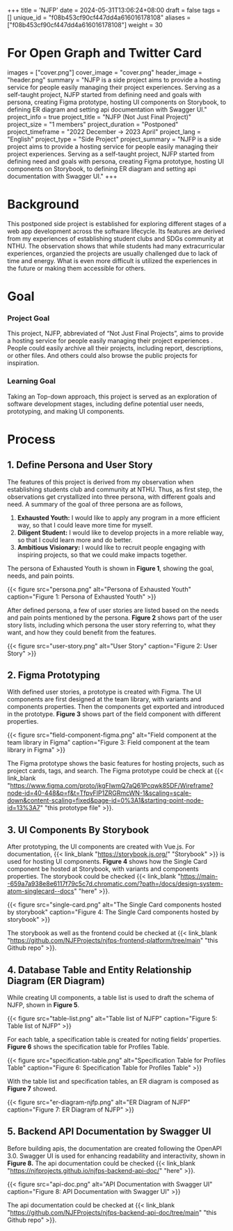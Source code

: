 +++
title = 'NJFP'
date = 2024-05-31T13:06:24+08:00
draft = false
tags = []
unique_id = "f08b453cf90cf447dd4a616016178108"
aliases = ["f08b453cf90cf447dd4a616016178108"]
weight = 30
# For Open Graph and Twitter Card
images = ["cover.png"]
cover_image = "cover.png"
header_image = "header.png"
summary = "NJFP is a side project aims to provide a hosting service for people easily managing their project experiences. Serving as a self-taught project, NJFP started from defining need and goals with persona, creating Figma prototype, hosting UI components on Storybook, to defining ER diagram and setting api documentation with Swagger UI."
project_info = true
project_title = "NJFP (Not Just Final Project)"
project_size = "1 members"
project_duration = "Postponed"
project_timeframe = "2022 December → 2023 April"
project_lang = "English"
project_type = "Side Project"
project_summary = "NJFP is a side project aims to provide a hosting service for people easily managing their project experiences. Serving as a self-taught project, NJFP started from defining need and goals with persona, creating Figma prototype, hosting UI components on Storybook, to defining ER diagram and setting api documentation with Swagger UI."
+++

# Background

This postponed side project is established for exploring different stages of a web app development across the software lifecycle. Its features are derived from my experiences of establishing student clubs and SDGs community at NTHU. The observation shows that while students had many extracurricular experiences, organzied the projects are usually challenged due to lack of time and energy. What is even more difficult is utilized the experiences in the future or making them accessible for others.

# Goal

### Project Goal

This project, NJFP, abbreviated of “Not Just Final Projects”, aims to provide a hosting service for people easily managing their project experiences . People could easily archive all their projects, including report, descriptions, or other files. And others could also browse the public projects for inspiration.

### Learning Goal

Taking an Top-down approach, this project is served as an exploration of software development stages, including define potential user needs, prototyping, and making UI components.

# Process

## 1. Define Persona and User Story

The features of this project is derived from my observation when establishing students club and community at NTHU. Thus, as first step, the observations get crystallized into three persona, with different goals and need. A summary of the goal of three persona are as follows,

1. **Exhausted Youth:** I would like to apply any program in a more efficient way, so that I could leave more time for myself.
2. **Diligent Student:** I would like to develop projects in a more reliable way, so that I could learn more and do better.
3. **Ambitious Visionary:** I would like to recruit people engaging with inspiring projects, so that we could make impacts together.

The persona of Exhausted Youth is shown in **Figure 1**, showing the goal, needs, and pain points.

{{< figure src="persona.png" alt="Persona of Exhausted Youth" caption="Figure 1: Persona of Exhausted Youth" >}}

After defined persona, a few of user stories are listed based on the needs and pain points mentioned by the persona. **Figure 2** shows part of the user story lists, including which persona the user story referring to, what they want, and how they could benefit from the features.

{{< figure src="user-story.png" alt="User Story" caption="Figure 2: User Story" >}}

## 2. Figma Prototyping

With defined user stories, a prototype is created with Figma. The UI components are first designed at the team library, with variants and components properties. Then the components get exported and introduced in the prototype. **Figure 3** shows part of the field component with different properties.

{{< figure src="field-component-figma.png" alt="Field component at the team library in Figma" caption="Figure 3: Field component at the team library in Figma" >}}

The Figma prototype shows the basic features for hosting projects, such as project cards, tags, and search. The Figma prototype could be check at {{< link_blank "https://www.figma.com/proto/jkgFIwmQ7aQ61Pcqwk85DF/Wireframe?node-id=40-448&p=f&t=TfpvFIP1ZRGRmcWN-1&scaling=scale-down&content-scaling=fixed&page-id=0%3A1&starting-point-node-id=13%3A7" "this prototype file" >}}.

## 3. UI Components By Storybook

After prototyping, the UI components are created with Vue.js. For documentation, {{< link_blank "https://storybook.js.org/" "Storybook" >}} is used for hosting UI components. **Figure 4** shows how the Single Card component be hosted at Storybook, with variants and components properties. The storybook could be checked {{< link_blank "https://main--659a7a938e8e6117f79c5c7d.chromatic.com/?path=/docs/design-system-atom-singlecard--docs" "here" >}}.

{{< figure src="single-card.png" alt="The Single Card components hosted by storybook" caption="Figure 4: The Single Card components hosted by storybook" >}}

The storybook as well as the frontend could be checked at {{< link_blank "https://github.com/NJFProjects/njfps-frontend-platform/tree/main" "this Github repo" >}}.

## 4. Database Table and Entity Relationship Diagram (ER Diagram)

While creating UI components, a table list is used to draft the schema of NJFP, shown in **Figure 5**.

{{< figure src="table-list.png" alt="Table list of NJFP" caption="Figure 5: Table list of NJFP" >}}

For each table, a specification table is created for noting fields’ properties. **Figure 6** shows the specification table for Profiles Table. 

{{< figure src="specification-table.png" alt="Specification Table for Profiles Table" caption="Figure 6: Specification Table for Profiles Table" >}}

With the table list and specification tables, an ER diagram is composed as **Figure 7** showed.

{{< figure src="er-diagram-njfp.png" alt="ER Diagram of NJFP" caption="Figure 7: ER Diagram of NJFP" >}}

## 5. Backend API Documentation by Swagger UI

Before building apis, the documentation are created following the OpenAPI 3.0. Swagger UI is used for enhancing readability and interactivity, shown in **Figure 8.** The api documentation could be checked {{< link_blank "https://njfprojects.github.io/njfps-backend-api-doc/" "here" >}}.

{{< figure src="api-doc.png" alt="API Documentation with Swagger UI" caption="Figure 8: API Documentation with Swagger UI" >}}

The api documentation could be checked at {{< link_blank "https://github.com/NJFProjects/njfps-backend-api-doc/tree/main" "this Github repo" >}}.
